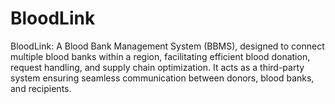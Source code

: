 # BloodLink
BloodLink: A Blood Bank Management System (BBMS), designed to connect multiple blood banks within a region, facilitating efficient blood donation, request handling, and supply chain optimization. It acts as a third-party system ensuring seamless communication between donors, blood banks, and recipients.
